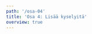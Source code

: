 ```yaml
---
path: '/osa-04'
title: 'Osa 4: Lisää kyselyitä'
overview: true
---
```


<pages-in-this-section></pages-in-this-section>
